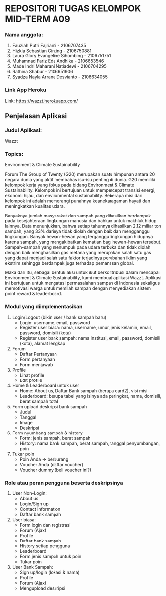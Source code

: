 # REPOSITORI TUGAS KELOMPOK MID-TERM A09

### Nama anggota:

1. Fauziah Putri Fajrianti - 2106707435
2. Hizkia Sebastian Ginting - 2106750881
3. Laura Glory Evangeline Sihombing - 2106751751
4. Muhamnad Fariz Eda Andhika - 2106653546
5. Made Indri Maharani Natiadewi - 2106704295
6. Rathina Shabur - 2106651906
7. Syadza Nayla Arrana Desvianto - 2106634055


### Link App Heroku
Link: https://wazzt.herokuapp.com/

## Penjelasan Aplikasi
### Judul Aplikasi:	
Wazzt
### Topics: 	
Environment & Climate Sustainability

Forum The Group of Twenty (G20) merupakan suatu himpunan antara 20 negara dunia yang aktif membahas isu-isu penting di dunia. G20 memiliki kelompok kerja yang fokus pada bidang Environment & Climate Sustainability. Kelompok ini bertujuan untuk mempercepat transisi energi, ekonomi hijau, dan environmental sustainability. Beberapa misi dari kelompok ini adalah memerangi punahnya keanekaragaman hayati dan meningkatkan kualitas udara.

Banyaknya jumlah masyarakat dan sampah yang dihasilkan berdampak pada kesejahteraan lingkungan manusia dan bahkan untuk makhluk hidup lainnya. Data menunjukkan, bahwa setiap tahunnya dihasilkan 2.12 miliar ton sampah, yang 33% darinya tidak diolah dengan baik dan mengganggu lingkungan. Banyak hewan-hewan yang terganggu lingkungan hidupnya karena sampah, yang mengakibatkan kematian bagi hewan-hewan tersebut. Sampah-sampah yang menumpuk pada udara terbuka dan tidak diolah dengan baik menghasilkan gas metana yang merupakan salah satu gas yang dapat menjadi salah satu faktor terjadinya perubahan iklim yang ekstrim sehingga berdampak juga terhadap pemanasan global.

Maka dari itu, sebagai bentuk aksi untuk ikut berkontribusi dalam mencapai Environment & Climate Sustainability, kami membuat aplikasi Wazzt. Aplikasi ini bertujuan untuk mengatasi permasalahan sampah di Indonesia sekaligus memotivasi warga untuk memilah sampah dengan menyediakan sistem point reward & leaderboard.

### Modul yang diimplementasikan
1. Login/Logout (bikin user / bank sampah baru)
    - Login: username, email, password
    - Register user biasa: nama, username, umur, jenis kelamin, email, password, domisili (kota)
    - Register user bank sampah: nama institusi, email, password, domisili (kota), alamat lengkap
2. Forum
    - Daftar Pertanyaan
    - Form pertanyaan
    - Form menjawab
3. Profile
    - Lihat profile
    - Edit profile
4. Home & Leaderboard untuk user
    - Home: About us, Daftar Bank sampah (berupa card2), visi misi
    - Leaderboard: berupa tabel yang isinya ada peringkat, nama, domisili, berat sampah total
5. Form upload deskripsi bank sampah
    - Judul
    - Tanggal
    - Image
    - Deskripsi
6. Form nyumbang sampah & history
    - Form: jenis sampah, berat sampah
    - History: nama bank sampah, berat sampah, tanggal penyumbangan, poin
7. Tukar poin
    - Poin Anda -> berkurang
    - Voucher Anda (daftar voucher)
    - Voucher dummy (beli voucher ini?)

### Role atau peran pengguna beserta deskripsinya
1. User Non-Login:
    - About us
    - Login/Sign up
    - Contact information
    - Daftar bank sampah
2. User biasa:
    - Form login dan registrasi
    - Forum (Ajax)
    - Profile
    - Daftar bank sampah
    - History setiap pengguna
    - Leaderboard
    - Form jenis sampah untuk poin
    - Tukar poin
5. User Bank Sampah:
    - Sign up/login (lokasi & nama)
    - Profile
    - Forum (Ajax)
    - Mengupload deskripsi
